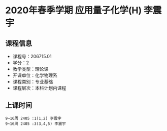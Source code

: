 # 2020年春季学期 应用量子化学(H) 李震宇






## 课程信息

- 课程号：206715.01
- 学分：2
- 教学类型：理论课
- 开课单位：化学物理系
- 课程类别：专业基础
- 课程层次：本科计划内课程

## 上课时间

```
9~16周 2405 :1(1,2) 李震宇
9~16周 2405 :3(3,4,5) 李震宇
```

